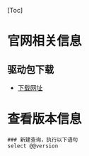 [Toc]

# 官网相关信息

## 驱动包下载

- [下载网址](https://docs.microsoft.com/zh-cn/sql/connect/jdbc/microsoft-jdbc-driver-for-sql-server-support-matrix?view=sql-server-ver16#java-and-jdbc-specification-support)

# 查看版本信息

```
### 新建查询，执行以下语句
select @@version
```

# 